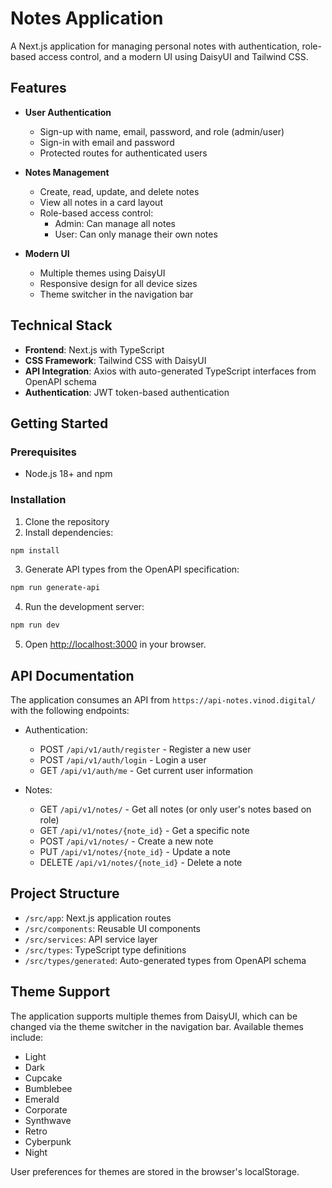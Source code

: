 # Notes Application

A Next.js application for managing personal notes with authentication, role-based access control, and a modern UI using DaisyUI and Tailwind CSS.

## Features

- **User Authentication**
  - Sign-up with name, email, password, and role (admin/user)
  - Sign-in with email and password
  - Protected routes for authenticated users

- **Notes Management**
  - Create, read, update, and delete notes
  - View all notes in a card layout
  - Role-based access control:
    - Admin: Can manage all notes
    - User: Can only manage their own notes

- **Modern UI**
  - Multiple themes using DaisyUI
  - Responsive design for all device sizes
  - Theme switcher in the navigation bar

## Technical Stack

- **Frontend**: Next.js with TypeScript
- **CSS Framework**: Tailwind CSS with DaisyUI
- **API Integration**: Axios with auto-generated TypeScript interfaces from OpenAPI schema
- **Authentication**: JWT token-based authentication

## Getting Started

### Prerequisites

- Node.js 18+ and npm

### Installation

1. Clone the repository
2. Install dependencies:

```bash
npm install
```

3. Generate API types from the OpenAPI specification:

```bash
npm run generate-api
```

4. Run the development server:

```bash
npm run dev
```

5. Open [http://localhost:3000](http://localhost:3000) in your browser.

## API Documentation

The application consumes an API from `https://api-notes.vinod.digital/` with the following endpoints:

- Authentication:
  - POST `/api/v1/auth/register` - Register a new user
  - POST `/api/v1/auth/login` - Login a user
  - GET `/api/v1/auth/me` - Get current user information

- Notes:
  - GET `/api/v1/notes/` - Get all notes (or only user's notes based on role)
  - GET `/api/v1/notes/{note_id}` - Get a specific note
  - POST `/api/v1/notes/` - Create a new note
  - PUT `/api/v1/notes/{note_id}` - Update a note
  - DELETE `/api/v1/notes/{note_id}` - Delete a note

## Project Structure

- `/src/app`: Next.js application routes
- `/src/components`: Reusable UI components
- `/src/services`: API service layer
- `/src/types`: TypeScript type definitions
- `/src/types/generated`: Auto-generated types from OpenAPI schema

## Theme Support

The application supports multiple themes from DaisyUI, which can be changed via the theme switcher in the navigation bar. Available themes include:

- Light
- Dark
- Cupcake
- Bumblebee
- Emerald
- Corporate
- Synthwave
- Retro
- Cyberpunk
- Night

User preferences for themes are stored in the browser's localStorage.

